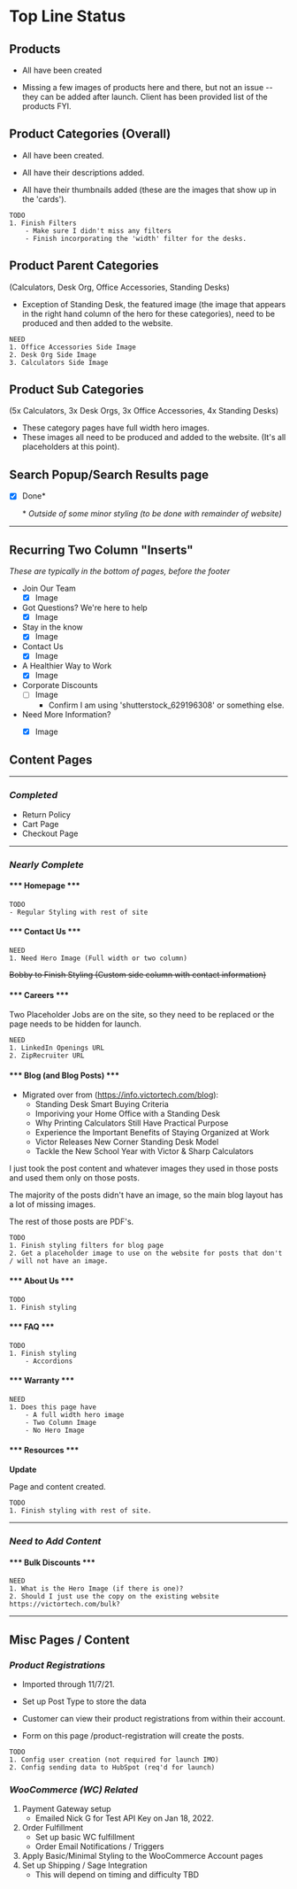 # Top Line Status


## Products

- All have been created

- Missing a few images of products here and there, but not an issue -- they can be added after launch. Client has been provided list of the products FYI.


## Product Categories (Overall)

- All have been created.

- All have their descriptions added.

- All have their thumbnails added (these are the images that show up in the 'cards').
```
TODO
1. Finish Filters
    - Make sure I didn't miss any filters
    - Finish incorporating the 'width' filter for the desks.
```
## Product Parent Categories 
(Calculators, Desk Org, Office Accessories, Standing Desks)

- Exception of Standing Desk, the featured image (the image that appears in the right hand column of the hero for these categories), need to be produced and then added to the website.

```
NEED
1. Office Accessories Side Image
2. Desk Org Side Image
3. Calculators Side Image 
```

## Product Sub Categories
(5x Calculators, 3x Desk Orgs, 3x Office Accessories, 4x Standing Desks)

- These category pages have full width hero images.
- These images all need to be produced and added to the website. (It's all placeholders at this point).


## Search Popup/Search Results page

- [x] Done*

    \* *Outside of some minor styling (to be done with remainder of website)*







--------

## Recurring Two Column "Inserts"

*These are typically in the bottom of pages, before the footer*

- Join Our Team
    - [x] Image
- Got Questions? We're here to help
    - [x] Image
- Stay in the know
    - [x] Image
- Contact Us
    - [x] Image
- A Healthier Way to Work
    - [x] Image
- Corporate Discounts
    - [ ] Image
        - Confirm I am using 'shutterstock_629196308' or something else.
- Need More Information?
    - [x] Image


## Content Pages

***
### *Completed*

- Return Policy
- Cart Page
- Checkout Page  
 
***

### *Nearly Complete*

#### \*** Homepage \***

```
TODO
- Regular Styling with rest of site
```


#### \*** Contact Us \***

```
NEED 
1. Need Hero Image (Full width or two column)
```

~~Bobby to Finish Styling (Custom side column with contact information)~~



#### \*** Careers \***

Two Placeholder Jobs are on the site, so they need to be replaced or the page needs to be hidden for launch.
    
```
NEED 
1. LinkedIn Openings URL 
2. ZipRecruiter URL
```


#### \*** Blog (and Blog Posts) \***

- Migrated over from (https://info.victortech.com/blog):
    - Standing Desk Smart Buying Criteria
    - Imporiving your Home Office with a Standing Desk
    - Why Printing Calculators Still Have Practical Purpose
    - Experience the Important Benefits of Staying Organized at Work
    - Victor Releases New Corner Standing Desk Model
    - Tackle the New School Year with Victor & Sharp Calculators

I just took the post content and whatever images they used in those posts and used them only on those posts. 

The majority of the posts didn't have an image, so the main blog layout has a lot of missing images.

The rest of those posts are PDF's.


```
TODO
1. Finish styling filters for blog page
2. Get a placeholder image to use on the website for posts that don't / will not have an image.
```


#### \*** About Us \***

```
TODO
1. Finish styling
```

#### \*** FAQ \***

```
TODO
1. Finish styling
    - Accordions
```

#### \*** Warranty \***

```
NEED
1. Does this page have 
    - A full width hero image
    - Two Column Image
    - No Hero Image
```

#### \*** Resources \***

__Update__

Page and content created.

```
TODO
1. Finish styling with rest of site.
```



***
### *Need to Add Content*


#### \*** Bulk Discounts \***

```
NEED
1. What is the Hero Image (if there is one)?
2. Should I just use the copy on the existing website https://victortech.com/bulk?
```

-----
## Misc Pages / Content
### *Product Registrations*

- Imported through 11/7/21.
- Set up Post Type to store the data
- Customer can view their product registrations from within their account.

- Form on this page /product-registration will create the posts.

```
TODO
1. Config user creation (not required for launch IMO)
2. Config sending data to HubSpot (req'd for launch)
```

### *WooCommerce (WC) Related*

1. Payment Gateway setup
    - Emailed Nick G for Test API Key on Jan 18, 2022.
2. Order Fulfillment
    - Set up basic WC fulfillment
    - Order Email Notifications / Triggers
3. Apply Basic/Minimal Styling to the WooCommerce Account pages
4. Set up Shipping / Sage Integration
    - This will depend on timing and difficulty TBD

